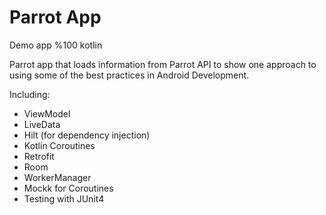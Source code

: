 # Parrot App

Demo app  %100 kotlin

Parrot app that loads information from Parrot API to show one approach to using some of the best practices in Android Development. 

Including:

- ViewModel
- LiveData
- Hilt (for dependency injection)
- Kotlin Coroutines
- Retrofit
- Room
- WorkerManager
- Mockk for Coroutines
- Testing with JUnit4
